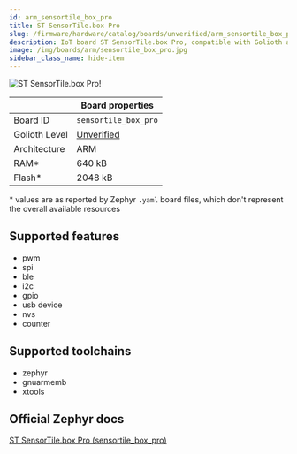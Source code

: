 ```yaml
---
id: arm_sensortile_box_pro
title: ST SensorTile.box Pro
slug: /firmware/hardware/catalog/boards/unverified/arm_sensortile_box_pro
description: IoT board ST SensorTile.box Pro, compatible with Golioth at unverified level.
image: /img/boards/arm/sensortile_box_pro.jpg
sidebar_class_name: hide-item
---
```


[//]: # (This is an auto-generated file, do not edit! Changes to it will be lost upon re-generation)

![ST SensorTile.box Pro!](/img/boards/arm/sensortile_box_pro.jpg "ST SensorTile.box Pro")

|                | Board properties     |
| -------------  | -------------------- |
| Board ID       | `sensortile_box_pro` |
| Golioth Level  | [Unverified](/firmware/hardware#unverified-boards) |
| Architecture   | ARM |
| RAM*           | 640 kB |
| Flash*         | 2048 kB |

\* values are as reported by Zephyr `.yaml` board files, which don't represent the overall available resources



## Supported features

* pwm
* spi
* ble
* i2c
* gpio
* usb device
* nvs
* counter

## Supported toolchains

* zephyr
* gnuarmemb
* xtools

## Official Zephyr docs

[ST SensorTile.box Pro (sensortile_box_pro)](https://docs.zephyrproject.org/3.6.0/boards/arm/sensortile_box_pro/doc/index.html)
